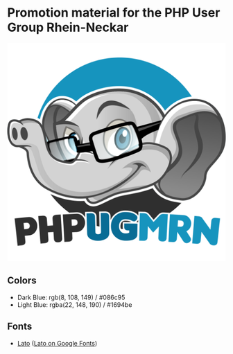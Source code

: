 Promotion material for the PHP User Group Rhein-Neckar
======================================================

![PHPUGMRN Icon](phpugmrn-icon.png)

Colors
------

* Dark Blue: rgb(8, 108, 149) / #086c95
* Light Blue: rgba(22, 148, 190) / #1694be

Fonts
-----

* [Lato](http://www.latofonts.com/) ([Lato on Google Fonts](https://www.google.com/fonts#UsePlace:use/Collection:Lato))
